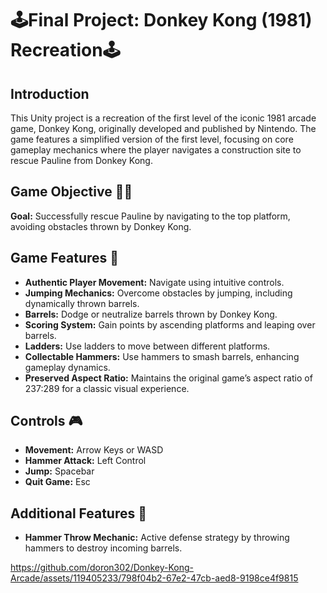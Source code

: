 # 🕹️Final Project: Donkey Kong (1981) Recreation🕹️

## Introduction 
This Unity project is a recreation of the first level of the iconic 1981 arcade game, Donkey Kong, originally developed and published by Nintendo. The game features a simplified version of the first level, focusing on core gameplay mechanics where the player navigates a construction site to rescue Pauline from Donkey Kong.

## Game Objective 👧🏼
**Goal:** Successfully rescue Pauline by navigating to the top platform, avoiding obstacles thrown by Donkey Kong.

## Game Features 📓
- **Authentic Player Movement:** Navigate using intuitive controls.
- **Jumping Mechanics:** Overcome obstacles by jumping, including dynamically thrown barrels.
- **Barrels:** Dodge or neutralize barrels thrown by Donkey Kong.
- **Scoring System:** Gain points by ascending platforms and leaping over barrels.
- **Ladders:** Use ladders to move between different platforms.
- **Collectable Hammers:** Use hammers to smash barrels, enhancing gameplay dynamics.
- **Preserved Aspect Ratio:** Maintains the original game’s aspect ratio of 237:289 for a classic visual experience.

## Controls 🎮
- **Movement:** Arrow Keys or WASD
- **Hammer Attack:** Left Control
- **Jump:** Spacebar
- **Quit Game:** Esc

## Additional Features 🙊
- **Hammer Throw Mechanic:** Active defense strategy by throwing hammers to destroy incoming barrels.


https://github.com/doron302/Donkey-Kong-Arcade/assets/119405233/798f04b2-67e2-47cb-aed8-9198ce4f9815


